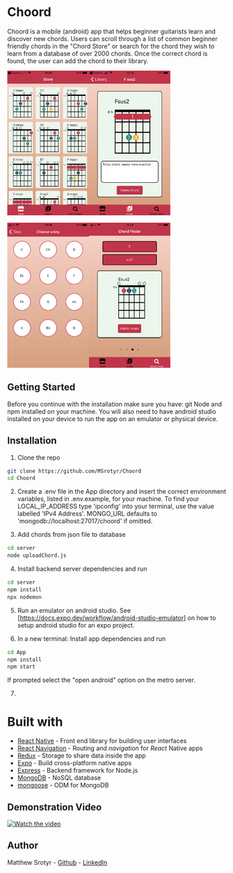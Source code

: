 # Choord

Choord is a mobile (android) app that helps beginner guitarists learn and discover new chords. Users can scroll through a list of common beginner friendly chords in the "Chord Store" or search for the chord they wish to learn from a database of over 2000 chords. Once the correct chord is found, the user can add the chord to their library.

<kbd><img src="./assets/001.PNG" style="zoom:50%" width="375" height="667"></kbd><kbd><img src="./assets/005.PNG" style="zoom:50%" width="375" height="667"></kbd>

<kbd><img src="./assets/007.PNG" style="zoom:50%" width="375" height="667"></kbd><kbd><img src="./assets/010.PNG" style="zoom:50%" width="375" height="667"></kbd>

## Getting Started

Before you continue with the installation make sure you have: git Node and npm installed on your machine. You will also need to have android studio installed on your device to run the app on an emulator or physical device.

## Installation

1. Clone the repo

```bash
git clone https://github.com/MSrotyr/Choord
cd Choord
```

2. Create a .env file in the App directory and insert the correct environment variables, listed in .env.example, for your machine. To find your LOCAL_IP_ADDRESS type 'ipconfig' into your terminal, use the value labelled 'IPv4 Address'. MONGO_URL defaults to 'mongodb://localhost:27017/choord' if omitted.

3. Add chords from json file to database

```bash
cd server
node uploadChord.js
```

4. Install backend server dependencies and run

```bash
cd server
npm install
npx nodemon
```

5. Run an emulator on android studio. See [https://docs.expo.dev/workflow/android-studio-emulator] on how to setup android studio for an expo project.

6. In a new terminal: Install app dependencies and run

```bash
cd App
npm install
npm start
```

If prompted select the "open android" option on the metro server.

7. 

# Built with

- [React Native](https://facebook.github.io/react-native) - Front end library for building user interfaces
- [React Navigation](https://reactnavigation.org) - Routing and _navigation_ for _React_ Native apps
- [Redux](https://redux.js.org) - Storage to share data inside the app
- [Expo](https://expo.io) - Build cross-platform native apps
- [Express](https://expressjs.com/) - Backend framework for Node.js
- [MongoDB](https://www.mongodb.com/cloud/atlas1) - NoSQL database
- [mongoose](https://mongoosejs.com/) - ODM for MongoDB

## Demonstration Video

[![Watch the video](https://img.youtube.com/vi/ZYgws4idgDw/maxresdefault.jpg)](https://youtu.be/ZYgws4idgDw)

## Author

Matthew Srotyr - [Github](https://github.com/MSrotyr) - [LinkedIn](https://www.linkedin.com/in/matthew-srotyr/)
